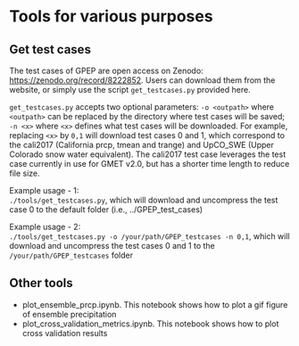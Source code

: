 # Tools for various purposes  
## Get test cases
The test cases of GPEP are open access on Zenodo: https://zenodo.org/record/8222852. Users can download them from the website, or simply use the script `get_testcases.py` provided here.    

`get_testcases.py` accepts two optional parameters: `-o <outpath>` where `<outpath>` can be replaced by the directory where test cases will be saved; `-n <x>` where `<x>` defines what test cases will be downloaded. For example, replacing `<x>` by `0,1` will download test cases 0 and 1, which correspond to the cali2017 (California prcp, tmean and trange) and UpCO_SWE (Upper Colorado snow water equivalent). The cali2017 test case leverages the test case currently in use for GMET v2.0, but has a shorter time length to reduce file size.    

Example usage - 1:  
`./tools/get_testcases.py`, which will download and uncompress the test case 0 to the default folder (i.e., ../GPEP_test_cases)

Example usage - 2:  
`./tools/get_testcases.py -o /your/path/GPEP_testcases -n 0,1`, which will download and uncompress the test cases 0 and 1 to the `/your/path/GPEP_testcases` folder  


## Other tools
- plot_ensemble_prcp.ipynb. This notebook shows how to plot a gif figure of ensemble precipitation
- plot_cross_validation_metrics.ipynb. This notebook shows how to plot cross validation results
